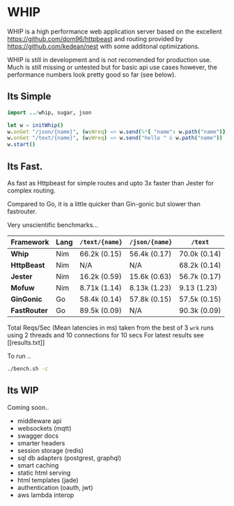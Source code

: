 # WHIP

WHIP is a high performance web application server based on the excellent https://github.com/dom96/httpbeast and routing provided by https://github.com/kedean/nest with some additonal optimizations. 

WHIP is still in development and is not recomended for production use. Much is still missing or untested but for basic api use cases however, the performance numbers look pretty good so far (see below). 

## Its Simple

```nim
import ../whip, sugar, json

let w = initWhip()
w.onGet "/json/{name}", (w:Wreq) => w.send(%*{ "name": w.path("name")})
w.onGet "/text/{name}", (w:Wreq) => w.send("hello " & w.path("name"))
w.start()
```

## Its Fast. 

As fast as Httpbeast for simple routes and upto 3x faster than Jester for complex routing.

Compared to Go, it is a little quicker than Gin-gonic but slower than fastrouter. 

Very unscientific benchmarks...

Framework     | Lang | `/text/{name}`| `/json/{name}`| `/text`      
--------------|------|---------------|---------------|--------------      
__Whip__      | Nim  | 66.2k (0.15)  | 56.4k (0.17)   | 70.0k (0.14) 
__HttpBeast__ | Nim  | N/A           | N/A           | 68.2k (0.14) 
__Jester__    | Nim  | 16.2k (0.59)  | 15.6k (0.63)  | 56.7k (0.17) 
__Mofuw__     | Nim  | 8.71k (1.14)  | 8.13k (1.23)  | 9.13  (1.23) 
__GinGonic__  | Go   | 58.4k (0.14)  | 57.8k (0.15)  | 57.5k (0.15) 
__FastRouter__| Go   | 89.5k (0.09)  | N/A           | 90.3k (0.09) 

Total Reqs/Sec (Mean latencies in ms) taken from the best of 3 `wrk` runs using 2 threads and 10 connections for 10 secs 
For latest results see [[results.txt]]

To run ..

```bash
./bench.sh -c
``` 

## Its WIP 

Coming soon..

- middleware api
- websockets (mqtt) 
- swagger docs
- smarter headers 
- session storage (redis)
- sql db adapters (postgrest, graphql)
- smart caching
- static html serving
- html templates (jade)
- authentication (oauth, jwt)
- aws lambda interop
